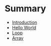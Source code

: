 # Summary

* [Introduction](README.md)
* [Hello World](HelloWorld.md)        
* [Loop](Loop.md)        
* [Array](Array.md)        
























  







































































